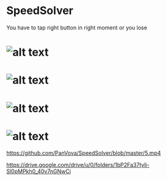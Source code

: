 # SpeedSolver
You have to tap right button in right moment or you lose
# ![alt text](https://github.com/PanVova/SpeedSolver/blob/master/1.jpg)
# ![alt text](https://github.com/PanVova/SpeedSolver/blob/master/2.jpg)
# ![alt text](https://github.com/PanVova/SpeedSolver/blob/master/3.jpg)
# ![alt text](https://github.com/PanVova/SpeedSolver/blob/master/4.jpg)
https://github.com/PanVova/SpeedSolver/blob/master/5.mp4



https://drive.google.com/drive/u/0/folders/1bP2Fa37tyli-Sl0pMPkh0_40v7nGNwCi
